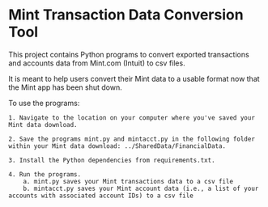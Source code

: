 # Mint Transaction Data Conversion Tool
 
This project contains Python programs to convert exported transactions and accounts data from Mint.com (Intuit) to csv files.

It is meant to help users convert their Mint data to a usable format now that the Mint app has been shut down.

To use the programs:

	1. Navigate to the location on your computer where you've saved your Mint data download.

	2. Save the programs mint.py and mintacct.py in the following folder within your Mint data download: ../SharedData/FinancialData.

	3. Install the Python dependencies from requirements.txt.

	4. Run the programs. 
		a. mint.py saves your Mint transactions data to a csv file
		b. mintacct.py saves your Mint account data (i.e., a list of your accounts with associated account IDs) to a csv file